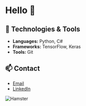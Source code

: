 <!--
**ksadowy/ksadowy** is a ✨ _special_ ✨ repository because its `README.md` (this file) appears on your GitHub profile.

Here are some ideas to get you started:

- 🔭 I’m currently working on ...
- 🌱 I’m currently learning ...
- 👯 I’m looking to collaborate on ...
- 🤔 I’m looking for help with ...
- 💬 Ask me about ...
- 📫 How to reach me: ...
- 😄 Pronouns: ...
- ⚡ Fun fact: ...
-->

# Hello 👋
<!---
![Profile views](https://gpvc.arturio.dev/[ksadowy])
--->

## 🔧 Technologies & Tools
- **Languages:** Python, C#
- **Frameworks:** TensorFlow, Keras
- **Tools:** Git

<!---
## 📈 GitHub Stats
![Your GitHub stats](https://github-readme-stats.vercel.app/api?username=[ksadowy]&show_icons=true&theme=light)
--->

## 📫 Contact
- [Email](mailto:krzysztof.sadowy01@gmail.com)
- [LinkedIn](https://www.linkedin.com/in/krzysztof-sadowy-622b27295)

![Hamster](https://ksadowy.github.io/hamster.github.io/goofyahh-hamster.gif)